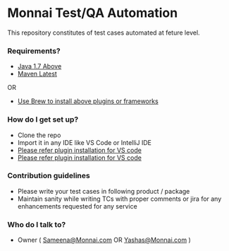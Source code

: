 # Monnai Test/QA Automation #

This repository constitutes of test cases automated at feture level.

### Requirements? ###

* [Java 1.7 Above](https://openjdk.org/projects/jdk/17/)
* [Maven Latest](https://maven.apache.org/)

OR

* [Use Brew to install above plugins or frameworks](https://brew.sh/)


### How do I get set up? ###

* Clone the repo
* Import it in any IDE like VS Code or IntelliJ IDE
* [Please refer plugin installation for VS code](https://marketplace.visualstudio.com/items?itemName=karatelabs.karate)
* [Please refer plugin installation for VS code](https://plugins.jetbrains.com/plugin/19232-karate)

### Contribution guidelines ###

* Please write your test cases in following product / package
* Maintain sanity while writing TCs with proper comments or jira for any enhancements requested for any service

### Who do I talk to? ###

* Owner ( Sameena@Monnai.com OR Yashas@Monnai.com )